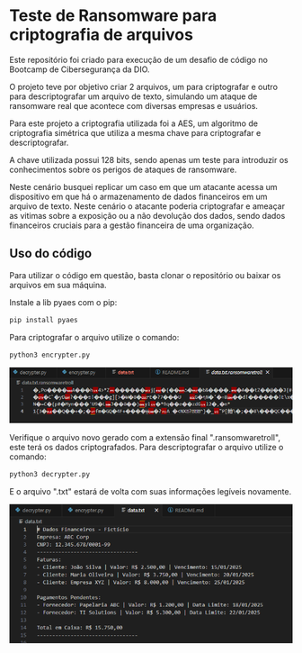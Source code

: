 # Teste de Ransomware para criptografia de arquivos

Este repositório foi criado para execução de um desafio de código no Bootcamp de Cibersegurança da DIO.

O projeto teve por objetivo criar 2 arquivos, um para criptografar e outro para descriptografar um arquivo de texto, simulando um ataque de ransomware real que acontece com diversas empresas e usuários.

Para este projeto a criptografia utilizada foi a AES, um algoritmo de criptografia simétrica que utiliza a mesma chave para criptografar e descriptografar.

A chave utilizada possui 128 bits, sendo apenas um teste para introduzir os conhecimentos sobre os perigos de ataques de ransomware.

Neste cenário busquei replicar um caso em que um atacante acessa um dispositivo em que há o armazenamento de dados financeiros em um arquivo de texto. Neste cenário o atacante poderia criptografar e ameaçar as vitimas sobre a exposição ou a não devolução dos dados, sendo dados financeiros cruciais para a gestão financeira de uma organização.

## Uso do código

Para utilizar o código em questão, basta clonar o repositório ou baixar os arquivos em sua máquina.

Instale a lib pyaes com o pip:

```bash
pip install pyaes
```

Para criptografar o arquivo utilize o comando:

```bash
python3 encrypter.py
```

![Alt text](./arquivoEncriptado.png "Optional title")

Verifique o arquivo novo gerado com a extensão final ".ransomwaretroll", este terá os dados criptografados.
Para descriptografar o arquivo utilize o comando:

```bash
python3 decrypter.py
```

E o arquivo ".txt" estará de volta com suas informações legíveis novamente.

![Alt text](./arquivoNaoEncriptado.png "Optional title")



